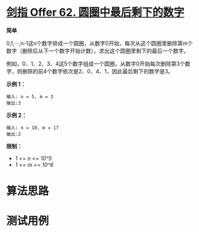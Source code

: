 # [剑指 Offer 62. 圆圈中最后剩下的数字][cnTitle]

**简单**

0,1,···,n-1这n个数字排成一个圆圈，从数字0开始，每次从这个圆圈里删除第m个数字（删除后从下一个数字开始计数）。求出这个圆圈里剩下的最后一个数字。

例如，0、1、2、3、4这5个数字组成一个圆圈，从数字0开始每次删除第3个数字，则删除的前4个数字依次是2、0、4、1，因此最后剩下的数字是3。



**示例 1：** 

```
输入: n = 5, m = 3
输出:3

```

**示例 2：** 

```
输入: n = 10, m = 17
输出:2

```



**限制：** 

-  *1 <= n <= 10^5*  
-  *1 <= m <= 10^6* 




# 算法思路

# 测试用例
```
```

[cnTitle]: https://leetcode-cn.com/problems/yuan-quan-zhong-zui-hou-sheng-xia-de-shu-zi-lcof/
